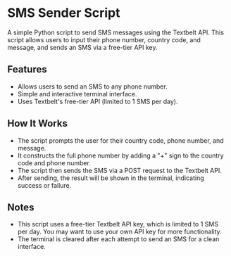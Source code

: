 # SMS Sender Script

A simple Python script to send SMS messages using the Textbelt API. This script allows users to input their phone number, country code, and message, and sends an SMS via a free-tier API key.

## Features

- Allows users to send an SMS to any phone number.
- Simple and interactive terminal interface.
- Uses Textbelt's free-tier API (limited to 1 SMS per day).

## How It Works

- The script prompts the user for their country code, phone number, and message.
- It constructs the full phone number by adding a "+" sign to the country code and phone number.
- The script then sends the SMS via a POST request to the Textbelt API.
- After sending, the result will be shown in the terminal, indicating success or failure.

## Notes

- This script uses a free-tier Textbelt API key, which is limited to 1 SMS per day. You may want to use your own API key for more functionality.
- The terminal is cleared after each attempt to send an SMS for a clean interface.
